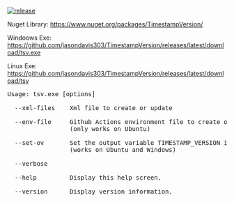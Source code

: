 [![release](https://github.com/jasondavis303/TimestampVersion/actions/workflows/release.yml/badge.svg)](https://github.com/jasondavis303/TimestampVersion/actions/workflows/release.yml)

Nuget Library: https://www.nuget.org/packages/TimestampVersion/


Windoows Exe: https://github.com/jasondavis303/TimestampVersion/releases/latest/download/tsv.exe

Linux Exe: https://github.com/jasondavis303/TimestampVersion/releases/latest/download/tsv

<pre>
Usage: tsv.exe [options]

  --xml-files    Xml file to create or update

  --env-file     Github Actions environment file to create or update 
                 (only works on Ubuntu)

  --set-ov       Set the output variable TIMESTAMP_VERSION in Github Actions
                 (works on Ubuntu and Windows)

  --verbose

  --help         Display this help screen.

  --version      Display version information.
</pre>